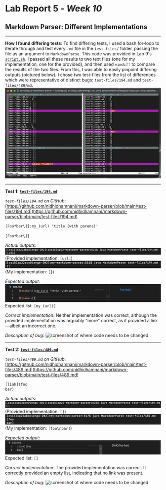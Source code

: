 # Lab Report 5 - _Week 10_
## Markdown Parser: Different Implementations

***

**How I found differing tests**:
To find differing tests, I used a bash for-loop to iterate through and test every `.md` file in the `test-files/` folder, passing the file as an argument to `MarkdownParse`. This code was provided in Lab 9's [`script.sh`](https://github.com/nidhidhamnani/markdown-parser/blob/main/script.sh). I passed all these results to two text files (one for my implementation, one for the provided), and then used `vimdiff` to compare the results of the two files. From this, I was able to easily pinpoint differing outputs (pictured below). I chose two test-files from the list of differences which were representative of distinct bugs: `test-files/194.md` and `test-files/489/md`.
![vimdiff results](images/vimdiffresults.png)

***

**Test 1: [`test-files/194.md`](https://github.com/nidhidhamnani/markdown-parser/blob/main/test-files/194.md)**

*`test-files/194.md` on GitHub*: [https://github.com/nidhidhamnani/markdown-parser/blob/main/test-files/194.md](https://github.com/nidhidhamnani/markdown-parser/blob/main/test-files/194.md)
```
[Foo*bar\]]:my_(url) 'title (with parens)'

[Foo*bar\]]
```

*Actual outputs*:
![provided implementation's output](images/providedresult194.png)
(Provided implementation: `[url]`)
![my implementation's output](images/myresult194.png)
(My implementation: `[]`)

*Expected output*:
![expected output](images/194expected.png)
Expected list: `[my_(url)]`

*Correct implementation*: Neither implementation was correct, although the provided implementation was arguably "more" correct, as it provided a link—albeit an incorrect one.

*Description of bug*:
![screenshot of where code needs to be changed](images/)

***

**Test 2: [`test-files/489.md`](https://github.com/nidhidhamnani/markdown-parser/blob/main/test-files/489.md)**

*`test-files/489.md` on GitHub*: [https://github.com/nidhidhamnani/markdown-parser/blob/main/test-files/489.md](https://github.com/nidhidhamnani/markdown-parser/blob/main/test-files/489.md)
```
[link](foo
bar)
```

*Actual outputs*:
![provided implementation's output](images/providedresult489.png)
(Provided implementation: `[]`)
![my implementation's output](images/myresult489.png)
(My implementation: `[foo\nbar]`)

*Expected output*:
![expected output](images/489expected.png)
Expected list: `[]`

*Correct implementation*: The provided implementation was correct. It correctly provided an empty list, indicating that no link was present.

*Description of bug*:
![screenshot of where code needs to be changed](images/)
